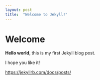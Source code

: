 ```yaml
---
layout: post
title:  "Welcome to Jekyll!"
---
```


# Welcome

**Hello world**, this is my first Jekyll blog post.

I hope you like it!

https://jekyllrb.com/docs/posts/
